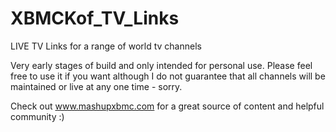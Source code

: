 XBMCKof_TV_Links
================

LIVE TV Links for a range of world tv channels

Very early stages of build and only intended for personal use. Please feel free to use it if you want although I do not guarantee that all channels will be maintained or live at any one time - sorry. 

Check out www.mashupxbmc.com for a great source of content and helpful community :)
